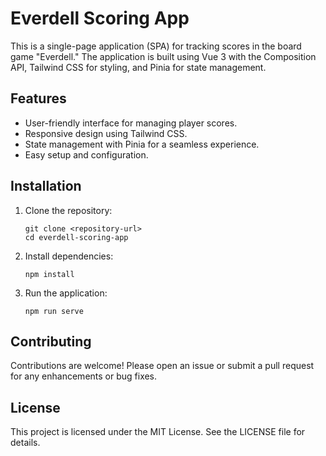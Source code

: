 # Everdell Scoring App

This is a single-page application (SPA) for tracking scores in the board game "Everdell." The application is built using Vue 3 with the Composition API, Tailwind CSS for styling, and Pinia for state management.

## Features

- User-friendly interface for managing player scores.
- Responsive design using Tailwind CSS.
- State management with Pinia for a seamless experience.
- Easy setup and configuration.


## Installation

1. Clone the repository:
   ```
   git clone <repository-url>
   cd everdell-scoring-app
   ```

2. Install dependencies:
   ```
   npm install
   ```

3. Run the application:
   ```
   npm run serve
   ```

## Contributing

Contributions are welcome! Please open an issue or submit a pull request for any enhancements or bug fixes.

## License

This project is licensed under the MIT License. See the LICENSE file for details.